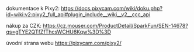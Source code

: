 
dokumentace k Pixy2:
https://docs.pixycam.com/wiki/doku.php?id=wiki:v2:pixy2_full_api#plugin_include__wiki__v2__ccc_api

nákup za CZK: 
https://cz.mouser.com/ProductDetail/SparkFun/SEN-14678?qs=gTYE2QTfZfThcsWCHU6Kqw%3D%3D

úvodní strana webu 
https://pixycam.com/pixy2/

